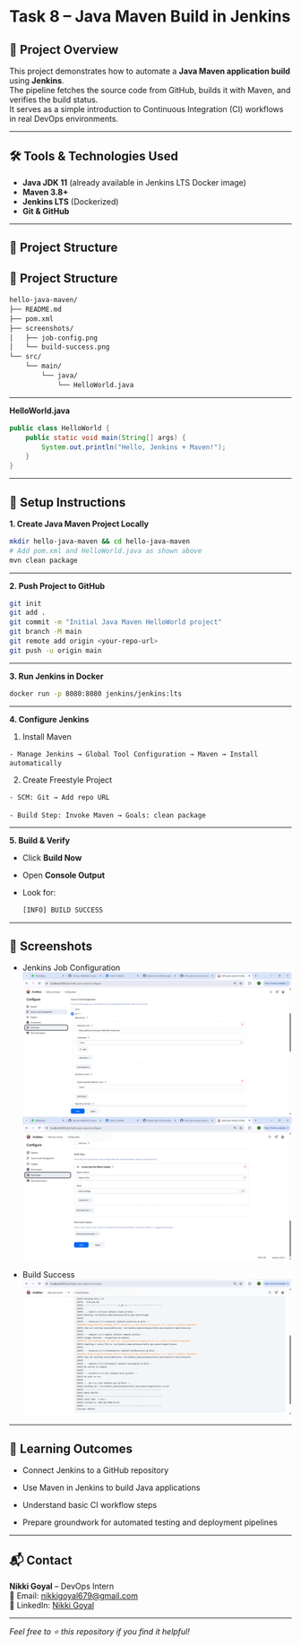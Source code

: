 # Task 8 – Java Maven Build in Jenkins

## 📌 Project Overview
This project demonstrates how to automate a **Java Maven application build** using **Jenkins**.  
The pipeline fetches the source code from GitHub, builds it with Maven, and verifies the build status.  
It serves as a simple introduction to Continuous Integration (CI) workflows in real DevOps environments.

---

## 🛠 Tools & Technologies Used
- **Java JDK 11** (already available in Jenkins LTS Docker image)
- **Maven 3.8+**
- **Jenkins LTS** (Dockerized)
- **Git & GitHub**

---

## 📂 Project Structure

## 📂 Project Structure

```bash
hello-java-maven/
├── README.md
├── pom.xml
├── screenshots/
│   ├── job-config.png
│   └── build-success.png
└── src/
    └── main/
        └── java/
            └── HelloWorld.java
```

---

**HelloWorld.java**
```java
public class HelloWorld {
    public static void main(String[] args) {
        System.out.println("Hello, Jenkins + Maven!");
    }
}
```
---

## 🚀 Setup Instructions

**1. Create Java Maven Project Locally**

```bash
mkdir hello-java-maven && cd hello-java-maven
# Add pom.xml and HelloWorld.java as shown above
mvn clean package
```

---

**2. Push Project to GitHub**

```bash
git init
git add .
git commit -m "Initial Java Maven HelloWorld project"
git branch -M main
git remote add origin <your-repo-url>
git push -u origin main
```

---

**3. Run Jenkins in Docker**

```bash
docker run -p 8080:8080 jenkins/jenkins:lts
```

---

**4. Configure Jenkins**

  1. Install Maven

    - Manage Jenkins → Global Tool Configuration → Maven → Install automatically

  2. Create Freestyle Project

    - SCM: Git → Add repo URL

    - Build Step: Invoke Maven → Goals: clean package

---

**5. Build & Verify**

  - Click **Build Now**

  - Open **Console Output**

  - Look for:

    ```bash
    [INFO] BUILD SUCCESS
    ```

---

## 📸 Screenshots

- Jenkins Job Configuration	
![Jenkins Job Configuration](Screenshots/jenkins_job_1.png)
![Jenkins Job Configuration](Screenshots/jenkins_job_2.png)

- Build Success	
![Build Success](Screenshots/Build_Success.png)

---

## 🎯 Learning Outcomes

 - Connect Jenkins to a GitHub repository

 - Use Maven in Jenkins to build Java applications

 - Understand basic CI workflow steps

 - Prepare groundwork for automated testing and deployment pipelines

---

## 📬 Contact
**Nikki Goyal** – DevOps Intern  
📧 Email: nikkigoyal679@gmail.com  
🔗 LinkedIn: [Nikki Goyal](https://www.linkedin.com/in/nikki-goyal-devops)

---

*Feel free to ⭐ this repository if you find it helpful!*